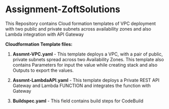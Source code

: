 # Assignment-ZoftSolutions
This Repository contains Cloud formation templates of VPC deployment with two public and private subnets across availability zones and also Lambda integration with API Gateway

**Cloudformation Template files:**


1) **Assmnt-VPC.yaml** - This template deploys a VPC, with a pair of public, private subnets spread across two Availability Zones.
   This template also contains Parameters for input the value while creating stack and also Outputs to export the values.

2) **Assmnt-LambdaAPI.yaml** - This template deploys a Private REST API Gateway and Lambda FUNCTION and integrates the function with Gateway

3) **Buildspec.yaml** - This field contains build steps for CodeBuild
